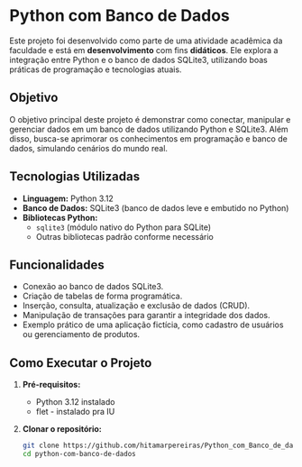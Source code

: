 # Python com Banco de Dados

Este projeto foi desenvolvido como parte de uma atividade acadêmica da faculdade e está em **desenvolvimento** com fins **didáticos**. Ele explora a integração entre Python e o banco de dados SQLite3, utilizando boas práticas de programação e tecnologias atuais.

## Objetivo

O objetivo principal deste projeto é demonstrar como conectar, manipular e gerenciar dados em um banco de dados utilizando Python e SQLite3. Além disso, busca-se aprimorar os conhecimentos em programação e banco de dados, simulando cenários do mundo real.

## Tecnologias Utilizadas

- **Linguagem:** Python 3.12
- **Banco de Dados:** SQLite3 (banco de dados leve e embutido no Python)
- **Bibliotecas Python:**
  - `sqlite3` (módulo nativo do Python para SQLite)
  - Outras bibliotecas padrão conforme necessário

## Funcionalidades

- Conexão ao banco de dados SQLite3.
- Criação de tabelas de forma programática.
- Inserção, consulta, atualização e exclusão de dados (CRUD).
- Manipulação de transações para garantir a integridade dos dados.
- Exemplo prático de uma aplicação fictícia, como cadastro de usuários ou gerenciamento de produtos.

## Como Executar o Projeto

1. **Pré-requisitos:**
   - Python 3.12 instalado
   - flet - instalado pra IU

2. **Clonar o repositório:**
   ```bash
   git clone https://github.com/hitamarpereiras/Python_com_Banco_de_dados_SQLite.git
   cd python-com-banco-de-dados